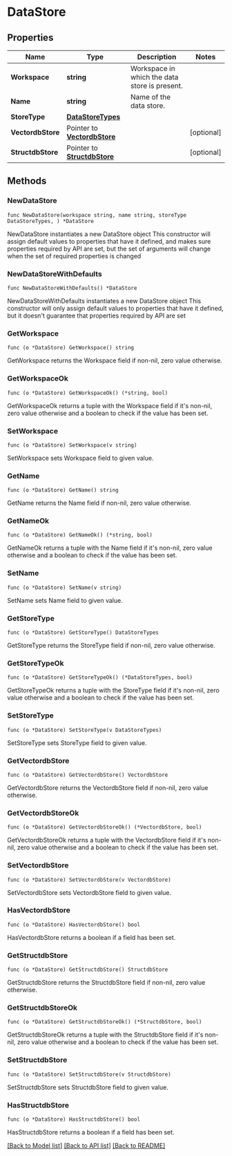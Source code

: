 # DataStore

## Properties

Name | Type | Description | Notes
------------ | ------------- | ------------- | -------------
**Workspace** | **string** | Workspace in which the data store is present. | 
**Name** | **string** | Name of the data store. | 
**StoreType** | [**DataStoreTypes**](DataStoreTypes.md) |  | 
**VectordbStore** | Pointer to [**VectordbStore**](VectordbStore.md) |  | [optional] 
**StructdbStore** | Pointer to [**StructdbStore**](StructdbStore.md) |  | [optional] 

## Methods

### NewDataStore

`func NewDataStore(workspace string, name string, storeType DataStoreTypes, ) *DataStore`

NewDataStore instantiates a new DataStore object
This constructor will assign default values to properties that have it defined,
and makes sure properties required by API are set, but the set of arguments
will change when the set of required properties is changed

### NewDataStoreWithDefaults

`func NewDataStoreWithDefaults() *DataStore`

NewDataStoreWithDefaults instantiates a new DataStore object
This constructor will only assign default values to properties that have it defined,
but it doesn't guarantee that properties required by API are set

### GetWorkspace

`func (o *DataStore) GetWorkspace() string`

GetWorkspace returns the Workspace field if non-nil, zero value otherwise.

### GetWorkspaceOk

`func (o *DataStore) GetWorkspaceOk() (*string, bool)`

GetWorkspaceOk returns a tuple with the Workspace field if it's non-nil, zero value otherwise
and a boolean to check if the value has been set.

### SetWorkspace

`func (o *DataStore) SetWorkspace(v string)`

SetWorkspace sets Workspace field to given value.


### GetName

`func (o *DataStore) GetName() string`

GetName returns the Name field if non-nil, zero value otherwise.

### GetNameOk

`func (o *DataStore) GetNameOk() (*string, bool)`

GetNameOk returns a tuple with the Name field if it's non-nil, zero value otherwise
and a boolean to check if the value has been set.

### SetName

`func (o *DataStore) SetName(v string)`

SetName sets Name field to given value.


### GetStoreType

`func (o *DataStore) GetStoreType() DataStoreTypes`

GetStoreType returns the StoreType field if non-nil, zero value otherwise.

### GetStoreTypeOk

`func (o *DataStore) GetStoreTypeOk() (*DataStoreTypes, bool)`

GetStoreTypeOk returns a tuple with the StoreType field if it's non-nil, zero value otherwise
and a boolean to check if the value has been set.

### SetStoreType

`func (o *DataStore) SetStoreType(v DataStoreTypes)`

SetStoreType sets StoreType field to given value.


### GetVectordbStore

`func (o *DataStore) GetVectordbStore() VectordbStore`

GetVectordbStore returns the VectordbStore field if non-nil, zero value otherwise.

### GetVectordbStoreOk

`func (o *DataStore) GetVectordbStoreOk() (*VectordbStore, bool)`

GetVectordbStoreOk returns a tuple with the VectordbStore field if it's non-nil, zero value otherwise
and a boolean to check if the value has been set.

### SetVectordbStore

`func (o *DataStore) SetVectordbStore(v VectordbStore)`

SetVectordbStore sets VectordbStore field to given value.

### HasVectordbStore

`func (o *DataStore) HasVectordbStore() bool`

HasVectordbStore returns a boolean if a field has been set.

### GetStructdbStore

`func (o *DataStore) GetStructdbStore() StructdbStore`

GetStructdbStore returns the StructdbStore field if non-nil, zero value otherwise.

### GetStructdbStoreOk

`func (o *DataStore) GetStructdbStoreOk() (*StructdbStore, bool)`

GetStructdbStoreOk returns a tuple with the StructdbStore field if it's non-nil, zero value otherwise
and a boolean to check if the value has been set.

### SetStructdbStore

`func (o *DataStore) SetStructdbStore(v StructdbStore)`

SetStructdbStore sets StructdbStore field to given value.

### HasStructdbStore

`func (o *DataStore) HasStructdbStore() bool`

HasStructdbStore returns a boolean if a field has been set.


[[Back to Model list]](../README.md#documentation-for-models) [[Back to API list]](../README.md#documentation-for-api-endpoints) [[Back to README]](../README.md)


